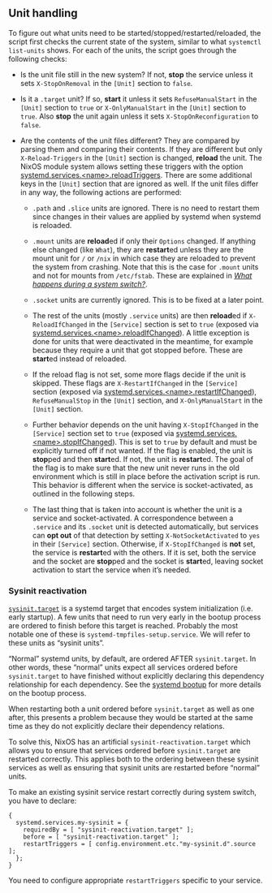 ## Unit handling

To figure out what units need to be started/stopped/restarted/reloaded, the script first checks the current state of the system, similar to what `systemctl list-units` shows. For each of the units, the script goes through the following checks:

- Is the unit file still in the new system? If not, **stop** the service unless it sets `X-StopOnRemoval` in the `[Unit]` section to `false`.

- Is it a `.target` unit? If so, **start** it unless it sets `RefuseManualStart` in the `[Unit]` section to `true` or `X-OnlyManualStart` in the `[Unit]` section to `true`. Also **stop** the unit again unless it sets `X-StopOnReconfiguration` to `false`.

- Are the contents of the unit files different? They are compared by parsing them and comparing their contents. If they are different but only `X-Reload-Triggers` in the `[Unit]` section is changed, **reload** the unit. The NixOS module system allows setting these triggers with the option [systemd.services.\<name\>.reloadTriggers](options.html#opt-systemd.services). There are some additional keys in the `[Unit]` section that are ignored as well. If the unit files differ in any way, the following actions are performed:
  - `.path` and `.slice` units are ignored. There is no need to restart them since changes in their values are applied by systemd when systemd is reloaded.

  - `.mount` units are **reload**ed if only their `Options` changed. If anything else changed (like `What`), they are **restart**ed unless they are the mount unit for `/` or `/nix` in which case they are reloaded to prevent the system from crashing. Note that this is the case for `.mount` units and not for mounts from `/etc/fstab`. These are explained in [_What happens during a system switch?_](#sec-switching-systems "What happens during a system switch?").

  - `.socket` units are currently ignored. This is to be fixed at a later point.

  - The rest of the units (mostly `.service` units) are then **reload**ed if `X-ReloadIfChanged` in the `[Service]` section is set to `true` (exposed via [systemd.services.\<name\>.reloadIfChanged](options.html#opt-systemd.services)). A little exception is done for units that were deactivated in the meantime, for example because they require a unit that got stopped before. These are **start**ed instead of reloaded.

  - If the reload flag is not set, some more flags decide if the unit is skipped. These flags are `X-RestartIfChanged` in the `[Service]` section (exposed via [systemd.services.\<name\>.restartIfChanged](options.html#opt-systemd.services)), `RefuseManualStop` in the `[Unit]` section, and `X-OnlyManualStart` in the `[Unit]` section.

  - Further behavior depends on the unit having `X-StopIfChanged` in the `[Service]` section set to `true` (exposed via [systemd.services.\<name\>.stopIfChanged](options.html#opt-systemd.services)). This is set to `true` by default and must be explicitly turned off if not wanted. If the flag is enabled, the unit is **stop**ped and then **start**ed. If not, the unit is **restart**ed. The goal of the flag is to make sure that the new unit never runs in the old environment which is still in place before the activation script is run. This behavior is different when the service is socket-activated, as outlined in the following steps.

  - The last thing that is taken into account is whether the unit is a service and socket-activated. A correspondence between a `.service` and its `.socket` unit is detected automatically, but services can **opt out** of that detection by setting `X-NotSocketActivated` to `yes` in their `[Service]` section. Otherwise, if `X-StopIfChanged` is **not** set, the service is **restart**ed with the others. If it is set, both the service and the socket are **stop**ped and the socket is **start**ed, leaving socket activation to start the service when it’s needed.

### Sysinit reactivation

[`sysinit.target`](https://www.freedesktop.org/software/systemd/man/latest/systemd.special.html#sysinit.target) is a systemd target that encodes system initialization (i.e. early startup). A few units that need to run very early in the bootup process are ordered to finish before this target is reached. Probably the most notable one of these is `systemd-tmpfiles-setup.service`. We will refer to these units as “sysinit units”.

“Normal” systemd units, by default, are ordered AFTER `sysinit.target`. In other words, these “normal” units expect all services ordered before `sysinit.target` to have finished without explicitly declaring this dependency relationship for each dependency. See the [systemd bootup](https://www.freedesktop.org/software/systemd/man/latest/bootup.html) for more details on the bootup process.

When restarting both a unit ordered before `sysinit.target` as well as one after, this presents a problem because they would be started at the same time as they do not explicitly declare their dependency relations.

To solve this, NixOS has an artificial `sysinit-reactivation.target` which allows you to ensure that services ordered before `sysinit.target` are restarted correctly. This applies both to the ordering between these sysinit services as well as ensuring that sysinit units are restarted before “normal” units.

To make an existing sysinit service restart correctly during system switch, you have to declare:

```programlisting
{
  systemd.services.my-sysinit = {
    requiredBy = [ "sysinit-reactivation.target" ];
    before = [ "sysinit-reactivation.target" ];
    restartTriggers = [ config.environment.etc."my-sysinit.d".source ];
  };
}
```

You need to configure appropriate `restartTriggers` specific to your service.
